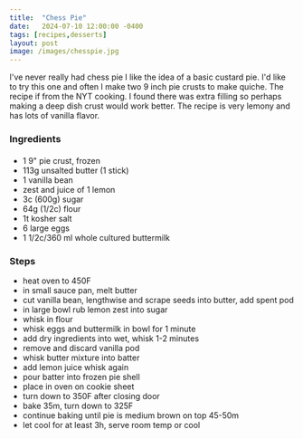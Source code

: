 ```yaml
---
title:  "Chess Pie"
date:   2024-07-10 12:00:00 -0400
tags: [recipes,desserts]
layout: post
image: /images/chesspie.jpg
---
```


I've never really had chess pie I like the idea of a basic custard pie.  I'd like to try this one and often I make two 9 inch pie crusts to make quiche.  The recipe if from the NYT cooking.  I found there was extra filling so perhaps making a deep dish crust would work better. The recipe is very lemony and has lots of vanilla flavor.

### Ingredients
#### 
- 1 9" pie crust, frozen
- 113g unsalted butter (1 stick)
- 1 vanilla bean
- zest and juice of 1 lemon
- 3c (600g) sugar
- 64g (1/2c) flour
- 1t kosher salt
- 6 large eggs
- 1 1/2c/360 ml whole cultured buttermilk

### Steps
- heat oven to 450F
- in small sauce pan, melt butter
- cut vanilla bean, lengthwise and scrape seeds into butter, add spent pod
- in large bowl rub lemon zest into sugar
- whisk in flour
- whisk eggs and buttermilk in bowl for 1 minute
- add dry ingredients into wet, whisk 1-2 minutes
- remove and discard vanilla pod
- whisk butter mixture into batter
- add lemon juice whisk again
- pour batter into frozen pie shell
- place in oven on cookie sheet
- turn down to 350F after closing door
- bake 35m, turn down to 325F
- continue baking until pie is medium brown on top 45-50m
- let cool for at least 3h, serve room temp or cool

